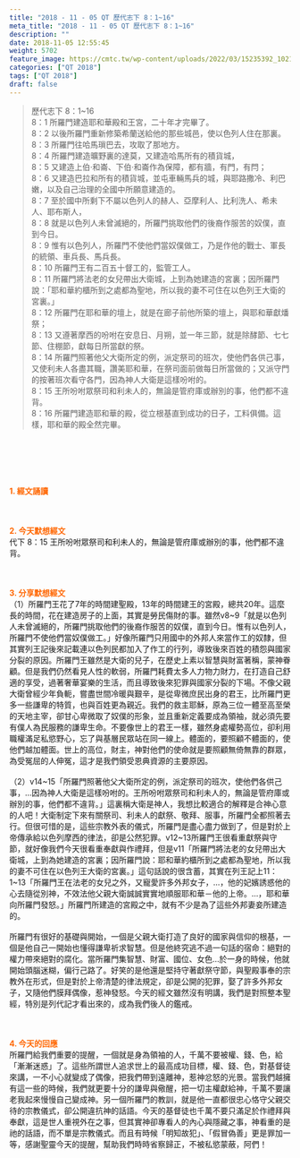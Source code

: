 ```yaml
---
title: "2018 - 11 - 05 QT 歷代志下 8：1~16"
meta_title: "2018 - 11 - 05 QT 歷代志下 8：1~16"
description: ""
date: 2018-11-05 12:55:45
weight: 5702
feature_image: https://cmtc.tw/wp-content/uploads/2022/03/15235392_10211799862337740_180693556567566654_o-1.webp
categories: ["QT 2018"]
tags: ["QT 2018"]
draft: false
---
```


<blockquote>歷代志下 8：1~16<br />
8：1 所羅門建造耶和華殿和王宮，二十年才完畢了。<br />
8：2 以後所羅門重新修築希蘭送給他的那些城邑，使以色列人住在那裏。<br />
8：3 所羅門往哈馬瑣巴去，攻取了那地方。<br />
8：4 所羅門建造曠野裏的達莫，又建造哈馬所有的積貨城，<br />
8：5 又建造上伯‧和崙、下伯‧和崙作為保障，都有牆，有門，有閂；<br />
8：6 又建造巴拉和所有的積貨城，並屯車輛馬兵的城，與耶路撒冷、利巴嫩，以及自己治理的全國中所願意建造的。<br />
8：7 至於國中所剩下不屬以色列人的赫人、亞摩利人、比利洗人、希未人、耶布斯人，<br />
8：8 就是以色列人未曾滅絕的，所羅門挑取他們的後裔作服苦的奴僕，直到今日。<br />
8：9 惟有以色列人，所羅門不使他們當奴僕做工，乃是作他的戰士、軍長的統領、車兵長、馬兵長。<br />
8：10 所羅門王有二百五十督工的，監管工人。<br />
8：11 所羅門將法老的女兒帶出大衛城，上到為她建造的宮裏；因所羅門說：「耶和華約櫃所到之處都為聖地，所以我的妻不可住在以色列王大衛的宮裏。」<br />
8：12 所羅門在耶和華的壇上，就是在廊子前他所築的壇上，與耶和華獻燔祭；<br />
8：13 又遵著摩西的吩咐在安息日、月朔，並一年三節，就是除酵節、七七節、住棚節，獻每日所當獻的祭。<br />
8：14 所羅門照著他父大衛所定的例，派定祭司的班次，使他們各供己事，又使利未人各盡其職，讚美耶和華，在祭司面前做每日所當做的；又派守門的按著班次看守各門，因為神人大衛是這樣吩咐的。<br />
8：15 王所吩咐眾祭司和利未人的，無論是管府庫或辦別的事，他們都不違背。<br />
8：16 所羅門建造耶和華的殿，從立根基直到成功的日子，工料俱備。這樣，耶和華的殿全然完畢。</blockquote><br />
&nbsp;<br />
<br />
&nbsp;<br />
<br />
<span style="color: #ff6600;"><strong>1. </strong><strong>經文誦讀</strong></span><br />
<br />
<span style="color: #ff6600;"><strong> </strong></span><br />
<br />
<span style="color: #ff6600;"><strong>2. 今天默想</strong><strong>經文<br />
</strong></span>代下 8：15 王所吩咐眾祭司和利未人的，無論是管府庫或辦別的事，他們都不違背。<br />
<br />
&nbsp;<br />
<br />
<span style="color: #ff6600;"><strong>3. 分享默想經文<br />
</strong></span>（1）所羅門王花了7年的時間建聖殿，13年的時間建王的宮殿，總共20年。這麼長的時間，花在建造房子的上面，其實是勞民傷財的事。雖然v8~9「就是以色列人未曾滅絕的，所羅門挑取他們的後裔作服苦的奴僕，直到今日。惟有以色列人，所羅門不使他們當奴僕做工。」好像所羅門只用國中的外邦人來當作工的奴隸，但其實列王記後來記載連以色列民都加入了作工的行列，導致後來百姓的積怨與國家分裂的原因。所羅門王雖然是大衛的兒子，在歷史上素以智慧與財富著稱，蒙神眷顧。但是我們仍然看見人性的軟弱，所羅門耗費太多人力物力財力，在打造自己舒適的享受，過著奢華宴樂的生活，而且導致後來犯罪與國家分裂的下場。不像父親大衛曾經少年負軛，嘗盡世間冷暖與艱辛，是從卑微庶民出身的君王，比所羅門更多一些謙卑的特質，也與百姓更為親近。我們的救主耶穌，原為三位一體至高至榮的天地主宰，卻甘心卑微取了奴僕的形象，並且重新定義要成為領袖，就必須先要有僕人為民服務的謙卑生命。不要像世上的君王一樣，雖然身處權勢高位，卻利用職權滿足私慾野心，忘了與基層民眾站在同一線上。體面的，要照顧不體面的，使他們越加體面。世上的高位，財主，神對他們的使命就是要照顧無倚無靠的群眾，為受冤屈的人伸冤，這才是我們領受恩典資源的主要原因。<br />
<br />
（2）v14~15「所羅門照著他父大衛所定的例，派定祭司的班次，使他們各供己事，…因為神人大衛是這樣吩咐的。王所吩咐眾祭司和利未人的，無論是管府庫或辦別的事，他們都不違背。」這裏稱大衛是神人，我想比較適合的解釋是合神心意的人吧！大衛制定下來有關祭司、利未人的獻祭、敬拜、服事，所羅門全都照著去行。但很可惜的是，這些宗教外表的儀式，所羅門是盡心盡力做到了，但是對於上帝傳承給以色列摩西的律法，卻是公然犯罪。v12~13所羅門王很看重獻祭與守節，就好像我們今天很看重奉獻與作禮拜，但是v11「所羅門將法老的女兒帶出大衛城，上到為她建造的宮裏；因所羅門說：耶和華約櫃所到之處都為聖地，所以我的妻不可住在以色列王大衛的宮裏。」這句話說的很含蓄，其實在列王記上11：1~13「所羅門王在法老的女兒之外，又寵愛許多外邦女子，…，他的妃嬪誘惑他的心去隨從別神，不效法他父親大衛誠誠實實地順服耶和華－他的上帝。…，耶和華向所羅門發怒。」所羅門所建造的宮殿之中，就有不少是為了這些外邦妻妾所建造的。<br />
<br />
所羅門有很好的基礎與開始，一個是父親大衛打造了良好的國家與信仰的根基，一個是他自己一開始也懂得謙卑祈求智慧。但是他終究逃不過一句話的宿命：絕對的權力帶來絕對的腐化。當所羅門集智慧、財富、國位、女色…於一身的時候，他就開始頭腦迷糊，偏行己路了。好笑的是他還是堅持守著獻祭守節，與聖殿事奉的宗教外在形式，但是對於上帝清楚的律法規定，卻是公開的犯罪，娶了許多外邦女子，又隨他們膜拜偶像，惹神發怒。今天的經文雖然沒有明講，我們是對照整本聖經，特別是列代記才看出來的，成為我們後人的鑑戒。<br />
<br />
&nbsp;<br />
<br />
<span style="color: #ff6600;"><strong>4. 今天的回應<br />
</strong></span>所羅門給我們重要的提醒，一個就是身為領袖的人，千萬不要被權、錢、色，給「漸漸迷惑」了。這些所謂世人追求世上的最高成功目標，權、錢、色，對基督徒來講，一不小心就變成了偶像，把我們帶到遠離神，惹神忿怒的光景。當我們越擁有這一些的時候，我們就更要十分的謙卑與儆醒，把一切主權獻給神，千萬不要讓老我起來慢慢自己變成神。另一個所羅門的教訓，就是他一直都很忠心恪守父親交待的宗教儀式，卻公開違抗神的話語。今天的基督徒也千萬不要只滿足於作禮拜與奉獻，這是世人重視外在之事，但其實神卻專看人的內心與隱藏之事，神看重的是祂的話語，而不單是宗教儀式。而且有時候「明知故犯」、「假冒偽善」更是罪加一等，感謝聖靈今天的提醒，幫助我們時時省察歸正，不被私慾蒙蔽，阿們！<br />
<br />
&nbsp;
        
